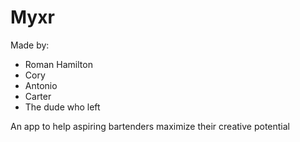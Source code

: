 # Myxr

Made by:

- Roman Hamilton
- Cory
- Antonio
- Carter
- The dude who left

An app to help aspiring bartenders maximize their creative potential
